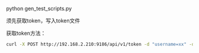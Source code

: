 python gen_test_scripts.py

须先获取token，写入token文件

获取token方法：
```sh
curl -X POST http://192.168.2.210:9186/api/v1/token -d "username=xx" -d "password=123456"
```